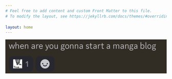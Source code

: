 ```yaml
---
# Feel free to add content and custom Front Matter to this file.
# To modify the layout, see https://jekyllrb.com/docs/themes/#overriding-theme-defaults

layout: home
---
```


![axemaki](/assets/blawg.png)
    <style>
        body { 
    background-image: url('blawg.png'); /* Path to your image */ 
    background-color:#baddab;
    background-repeat: no-repeat; /* Prevent repetition */ 
    height: 100vh; /* Full height of the viewport */ 
    margin: 0; /* Remove default margin */ 
            } 
    </style>